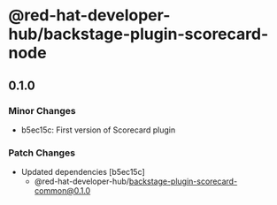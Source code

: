 # @red-hat-developer-hub/backstage-plugin-scorecard-node

## 0.1.0

### Minor Changes

- b5ec15c: First version of Scorecard plugin

### Patch Changes

- Updated dependencies [b5ec15c]
  - @red-hat-developer-hub/backstage-plugin-scorecard-common@0.1.0
